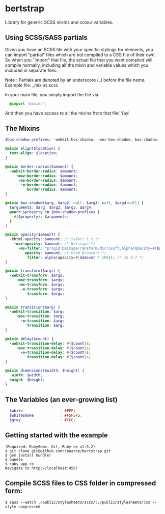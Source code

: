 # bertstrap
Library for generic SCSS mixins and colour variables.

## Using SCSS/SASS partials
Given you have an SCSS file with your specific stylings for elements,
you can import "partial" files which are not compiled to a CSS file of
their own. So when you "import" that file, the actual file that you want
compiled will compile normally, including all the mixin and variable
values which you included in separate files.

Note        : Partials are denoted by an underscore (_) before the file name.
Example file: _mixins.scss

In your main file, you simply import the file via:
```scss
  @import 'mixins';
```

And then you have access to all the mixins from that file! Yay!

## The Mixins
```scss
$box-shadow-prefixes: -webkit-box-shadow, -moz-box-shadow, box-shadow; // a list required for mixin #2

@mixin align($location) {
  text-align: $location;
}

@mixin border-radius($amount) {
  -webkit-border-radius: $amount;
     -moz-border-radius: $amount;
      -ms-border-radius: $amount;
       -o-border-radius: $amount;
          border-radius: $amount;
}

@mixin box-shadow($arg, $arg2: null, $arg3: null, $arg4:null) {
  $arguments: $arg, $arg2, $arg3, $arg4;
  @each $property in $box-shadow-prefixes {
    #{$property}: $arguments;
  }
}

@mixin opacity($amount) {
  -khtml-opacity: $amount; /* Safari 1.x */
    -moz-opacity: $amount; /* Netscape */
      -ms-filter: "progid:DXImageTransform.Microsoft.Alpha(Opacity=#{$amount * 100})"; /* IE8 */
         opacity: $amount; /* Good Browsers */
          filter: alpha(opacity=#{$amount * 100}); /* IE 5-7 */
}

@mixin transform($args) {
  -webkit-transform: $args;
     -moz-transform: $args;
      -ms-transform: $args;
       -o-transform: $args;
          transform: $args;
}

@mixin transition($arg) {
  -webkit-transition: $arg;
     -moz-transition: $arg;
       -o-transition: $arg;
          transition: $arg;
}

@mixin delay($count) {
  -webkit-transition-delay: #{$count}s;
     -moz-transition-delay: #{$count}s;
       -o-transition-delay: #{$count}s;
          transition-delay: #{$count}s;
}

@mixin dimensions($width, $height) {
   width: $width;
  height: $height;
}
```

## The Variables (an ever-growing list)
```scss
  $white                 : #FFF;
  $whitesmoke            : #F5F5F5;
  $gray                  : #CCC;
```

## Getting started with the example
    (Required: RubyGems, Git, Ruby >= v1.9.2)
    $ git clone git@github.com:rpearce/bertstrap.git
    $ gem install bundler
    $ bundle
    $ ruby app.rb
    Navigate to http://localhost:4567

## Compile SCSS files to CSS folder in compressed form:
    $ sass --watch ./public/stylesheets/scss/:./public/stylesheets/css --style compressed
